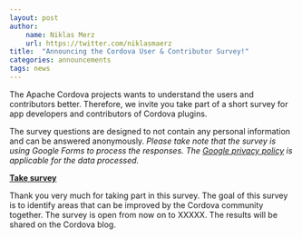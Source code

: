 ```yaml
---
layout: post
author:
    name: Niklas Merz
    url: https://twitter.com/niklasmaerz
title:  "Announcing the Cordova User & Contributor Survey!"
categories: announcements
tags: news
---
```


The Apache Cordova projects wants to understand the users and contributors better. Therefore, we invite you take part of a short survey for app developers and contributors of Cordova plugins.

The survey questions are designed to not contain any personal information and can be answered anonymously. *Please take note that the survey is using Google Forms to process the responses. The [Google privacy policy](https://policies.google.com/privacy?hl=en) is applicable for the data processed.*

**[Take survey](https://forms.gle/2HKWATLcRQdw85mE6)**

Thank you very much for taking part in this survey. The goal of this survey is to identify areas that can be improved by the Cordova community together. The survey is open from now on to XXXXX. The results will be shared on the Cordova blog.